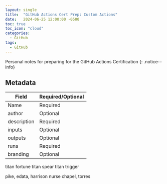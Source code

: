 ```yaml
---
layout: single
title:  "GitHub Actions Cert Prep: Custom Actions"
date:   2024-06-25 12:00:00 -0500
toc: true
toc_icon: "cloud"
categories:
  - GitHub
tags:
  - GitHub
---
```


Personal notes for preparing for the GitHub Actions Certification
{: .notice--info}

## Metadata

| Field        | Required/Optional |
|--------------|-------------------|
| Name         | Required          |
| author       | Optional          |
| description  | Required          |
| inputs       | Optional          |
| outputs      | Optional          |
| runs         | Required          |
| branding     | Optional          |

titan fortune
titan spear
titan trigger

pike, edata, harrison
nurse chapel, torres